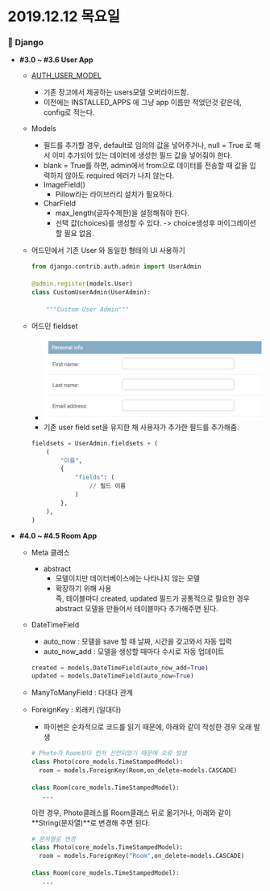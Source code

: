 # 2019.12.12 목요일

### :movie_camera: Django

- **#3.0 ~ #3.6 User App**

  - [AUTH_USER_MODEL](https://docs.djangoproject.com/en/2.2/topics/auth/customizing/#substituting-a-custom-user-model)
    - 기존 장고에서 제공하는 users모델 오버라이드함.
    - 이전에는 INSTALLED_APPS 에 그냥 app 이름만 적었던것 같은데, config로 적는다.
  - Models
    - 필드를 추가할 경우, default로 임의의 값을 넣어주거나, null = True 로 해서 이미 추가되어 있는 데이터에 생성한 필드 값을 넣어줘야 한다.
    - blank = True를 하면, admin에서 from으로 데이터를 전송할 때 값을 입력하지 않아도 required 에러가 나지 않는다.
    - ImageField()
      - Pillow라는 라이브러리 설치가 필요하다.
    - CharField
      - max_length(글자수제한)을 설정해줘야 한다.
      - 선택 값(choices)를 생성할 수 있다. -> choice생성후 마이그레이션 할 필요 없음.
  - 어드민에서 기존 User 와 동일한 형태의 UI 사용하기

    ```python
    from django.contrib.auth.admin import UserAdmin

    @admin.register(models.User)
    class CustomUserAdmin(UserAdmin):

        """Custom User Admin"""
    ```

  - 어드민 fieldset
    - ![fieldset](./image/12_thu_01.png)
    - 기존 user field set을 유지한 채 사용자가 추가한 필드를 추가해줌.
    ```python
    fieldsets = UserAdmin.fieldsets + (
        (
            "이름",
            {
                "fields": (
                    // 필드 이름
                )
            },
        ),
    )
    ```

- **#4.0 ~ #4.5 Room App**

  - Meta 클래스
    - abstract
      - 모델이지만 데이터베이스에는 나타나지 않는 모델
      - 확장하기 위해 사용  
        즉, 테이블마다 created, updated 필드가 공통적으로 필요한 경우 abstract 모델을 만들어서 테이블마다 추가해주면 된다.
  - DateTimeField
    - auto_now : 모델을 save 할 때 날짜, 시간을 갖고와서 자동 입력
    - auto_now_add : 모델을 생성할 때마다 수시로 자동 업데이트
    ```python
    created = models.DateTimeField(auto_now_add=True)
    updated = models.DateTimeField(auto_now=True)
    ```
  - ManyToManyField : 다대다 관계
  - ForeignKey : 외래키 (일대다)

    - 파이썬은 순차적으로 코드를 읽기 때문에, 아래와 같이 작성한 경우 오래 발생

    ```python
    # Photo가 Room보다 먼저 선언되었기 때문에 오류 발생
    class Photo(core_models.TimeStampedModel):
      room = models.ForeignKey(Room,on_delete=models.CASCADE)

    class Room(core_models.TimeStampedModel):
       ...
    ```

    이련 경우, Photo클래스를 Room클래스 뒤로 옮기거나, 아래와 같이 **String(문자열)**로 변경해 주면 된다.

    ```python
    # 문자열로 변경
    class Photo(core_models.TimeStampedModel):
      room = models.ForeignKey("Room",on_delete=models.CASCADE)

    class Room(core_models.TimeStampedModel):
       ...
    ```
